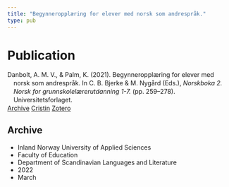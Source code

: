 ```yaml
---
title: "Begynneropplæring for elever med norsk som andrespråk."
type: pub
---
```

<h1>Publication</h1>
<article id="csl-bib-container-EXVPJUE7" class="csl-bib-container">
  <div class="csl-bib-body" style="line-height: 1.35; padding-left: 1em; text-indent:-1em;">
  <div class="csl-entry">Danbolt, A. M. V., &amp; Palm, K. (2021). Begynneroppl&#xE6;ring for elever med norsk som andrespr&#xE5;k. In C. B. Bjerke &amp; M. Nyg&#xE5;rd (Eds.), <i>Norskboka 2. Norsk for grunnskolel&#xE6;rerutdanning 1-7.</i> (pp. 259&#x2013;278). Universitetsforlaget.</div>
</div>
  <div class="csl-bib-buttons">
    <a href="#taxonomy-article-EXVPJUE7" class="csl-bib-button">Archive</a>
    <a href="https://app.cristin.no/results/show.jsf?id=2008194" alt="Cristin URL" class="csl-bib-button">Cristin</a>
    <a href="http://zotero.org/groups/5022929/items/EXVPJUE7" alt="Zotero URL" class="csl-bib-button">Zotero</a>
  </div>
  <div id="csl-bib-meta-container-EXVPJUE7"></div>
</article>
<div id="csl-bib-meta-EXVPJUE7" class="csl-bib-meta">
  <article id="taxonomy-article-EXVPJUE7" class="taxonomy-article">
    <h1>Archive</h1>
    <ul>
      <li>Inland Norway University of Applied Sciences</li>
      <li>Faculty of Education</li>
      <li>Department of Scandinavian Languages and Literature</li>
      <li>2022</li>
      <li>March</li>
    </ul>
  </article>
</div>
